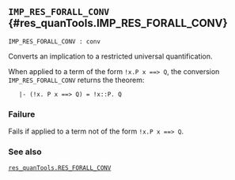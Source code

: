 ## `IMP_RES_FORALL_CONV` {#res_quanTools.IMP_RES_FORALL_CONV}


```
IMP_RES_FORALL_CONV : conv
```



Converts an implication to a restricted universal quantification.


When applied to a term of the form `!x.P x ==> Q`, the conversion
`IMP_RES_FORALL_CONV` returns the theorem:
    
       |- (!x. P x ==> Q) = !x::P. Q
    

### Failure

Fails if applied to a term not of the form `!x.P x ==> Q`.

### See also

[`res_quanTools.RES_FORALL_CONV`](#res_quanTools.RES_FORALL_CONV)

